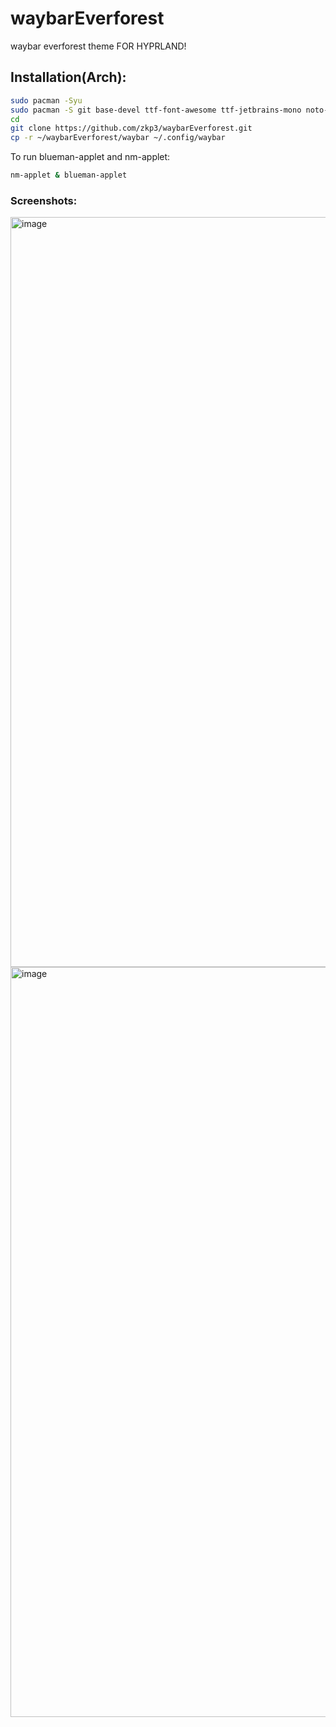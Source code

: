 # waybarEverforest
waybar everforest theme FOR HYPRLAND!
## Installation(Arch):
```bash
sudo pacman -Syu
sudo pacman -S git base-devel ttf-font-awesome ttf-jetbrains-mono noto-fonts-emoji ttf-ubuntu-mono-nerd ttf-jetbrains-mono-nerd network-manager-applet blueman
cd
git clone https://github.com/zkp3/waybarEverforest.git
cp -r ~/waybarEverforest/waybar ~/.config/waybar
```
To run blueman-applet and nm-applet:
```bash
nm-applet & blueman-applet
```
### Screenshots:
<img width="1920" height="1200" alt="image" src="https://github.com/user-attachments/assets/feb077ed-ed71-42f0-9a1a-f1c24854693d" />
<img width="1920" height="1200" alt="image" src="https://github.com/user-attachments/assets/fd9c1a2c-d510-4a49-b47c-d3358070ee44" />

